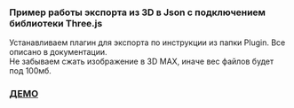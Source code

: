 ### Пример работы экспорта из 3D в Json с подключением библиотеки Three.js ###  
Устанавливаем плагин для экспорта по инструкции из папки Plugin. Все описано в документации.  
Не забываем сжать изображение в 3D MAX, иначе вес файлов будет под 100мб.  

### [ДЕМО](http://bubogumy.ru/3dtojson/) ###